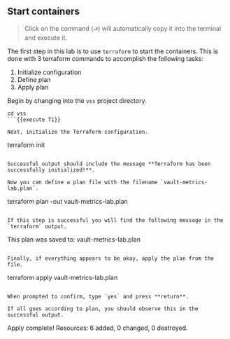 ## Start containers

> Click on the command (`⮐`) will automatically copy it into the terminal and execute it.

The first step in this lab is to use `terraform` to start the containers. This is done with 3 terraform commands to accomplish the following tasks:

1. Initialize configuration
2. Define plan
3. Apply plan

Begin by changing into the `vss` project directory.

```
cd vss
```{{execute T1}}

Next, initialize the Terraform configuration.

```
terraform init
```{{execute T1}}

Successful output should include the message **Terraform has been successfully initialized!**.

Now you can define a plan file with the filename `vault-metrics-lab.plan`.

```
terraform plan -out vault-metrics-lab.plan
```{{execute T1}}

If this step is successful you will find the following message in the `terraform` output.

```
This plan was saved to: vault-metrics-lab.plan
```

Finally, if everything appears to be okay, apply the plan from the file.

```
terraform apply vault-metrics-lab.plan
```{{execute T1}}

When prompted to confirm, type `yes` and press **return**.

If all goes according to plan, you should observe this in the successful output.

```
Apply complete! Resources: 6 added, 0 changed, 0 destroyed.
```
